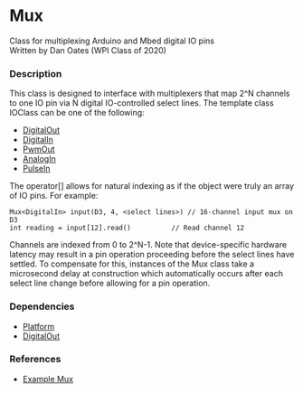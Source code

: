 # Mux
Class for multiplexing Arduino and Mbed digital IO pins  
Written by Dan Oates (WPI Class of 2020)

### Description
This class is designed to interface with multiplexers that map 2^N channels to one IO pin via N digital IO-controlled select lines. The template class IOClass can be one of the following:

- [DigitalOut](https://github.com/doates625/DigitalOut.git)
- [DigitalIn](https://github.com/doates625/DigitalIn.git)
- [PwmOut](https://github.com/doates625/PwmOut.git)
- [AnalogIn](https://github.com/doates625/AnalogIn.git)
- [PulseIn](https://github.com/doates625/PulseIn.git)

The operator[] allows for natural indexing as if the object were truly an
array of IO pins. For example:

```
Mux<DigitalIn> input(D3, 4, <select lines>)	// 16-channel input mux on D3
int reading = input[12].read()			// Read channel 12
```

Channels are indexed from 0 to 2^N-1. Note that device-specific hardware latency may result in a pin operation proceeding before the select lines have settled. To compensate for this, instances of the Mux class take a microsecond delay at construction which automatically occurs after each select line change before allowing for a pin operation.

### Dependencies
- [Platform](https://github.com/doates625/Platform.git)
- [DigitalOut](https://github.com/doates625/DigitalOut.git)

### References
- [Example Mux](https://www.sparkfun.com/products/9056)